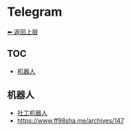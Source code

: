 # Telegram

[⬅︎ 返回上层](../#telegram)

## TOC

<!-- MarkdownTOC GFM -->

- [机器人](#机器人)

<!-- /MarkdownTOC -->

## 机器人

- [社工机器人](../README.md#社工库)
- https://www.ff98sha.me/archives/147
